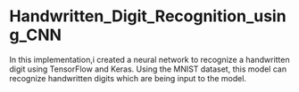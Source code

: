 # Handwritten_Digit_Recognition_using_CNN
In this implementation,i created a neural network to recognize a handwritten digit using TensorFlow and Keras. Using the MNIST dataset, this model can recognize handwritten digits which are being input to the model.

